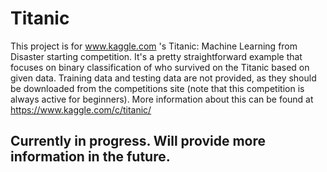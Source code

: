 # Titanic
This project is for www.kaggle.com 's Titanic: Machine Learning from Disaster starting competition. It's a pretty straightforward example that focuses on binary classification of who survived on the Titanic based on given data. Training data and testing data are not provided, as they should be downloaded from the competitions site (note that this competition is always active for beginners). More information about this can be found at https://www.kaggle.com/c/titanic/

## Currently in progress. Will provide more information in the future.